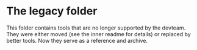 # The legacy folder #
This folder contains tools that are no longer supported by the devteam. They were either moved (see the inner readme for details) or replaced by better tools. Now they serve as a reference and archive.

